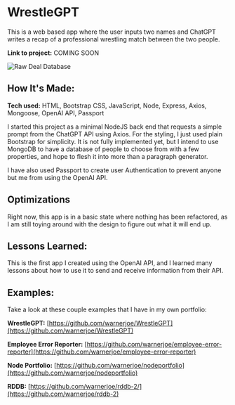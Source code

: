 # WrestleGPT
This is a web based app where the user inputs two names and ChatGPT writes a recap of a professional wrestling match between the two people.

**Link to project:** COMING SOON


![Raw Deal Database](https://joewarner.rocks/images/wrestlegpt.png)

## How It's Made:

**Tech used:** HTML, Bootstrap CSS, JavaScript, Node, Express, Axios, Mongoose, OpenAI API, Passport

I started this project as a minimal NodeJS back end that requests a simple prompt from the ChatGPT API using Axios.  For the styling, I just used plain Bootstrap for simplicity. It is not fully implemented yet, but I intend to use MongoDB to have a database of people to choose from with a few properties, and hope to flesh it into more than a paragraph generator.

I have also used Passport to create user Authentication to prevent anyone but me from using the OpenAI API.

## Optimizations

Right now, this app is in a basic state where nothing has been refactored, as I am still toying around with the design to figure out what it will end up.

## Lessons Learned:

This is the first app I created using the OpenAI API, and I learned many lessons about how to use it to send and receive information from their API.

## Examples:
Take a look at these couple examples that I have in my own portfolio:

**WrestleGPT:** [https://github.com/warnerjoe/WrestleGPT](https://github.com/warnerjoe/WrestleGPT)

**Employee Error Reporter:** [https://github.com/warnerjoe/employee-error-reporter](https://github.com/warnerjoe/employee-error-reporter)

**Node Portfolio:** [https://github.com/warnerjoe/nodeportfolio](https://github.com/warnerjoe/nodeportfolio)

**RDDB:** [https://github.com/warnerjoe/rddb-2/](https://github.com/warnerjoe/rddb-2)
